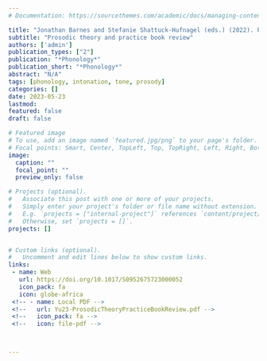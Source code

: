 ```yaml
---
# Documentation: https://sourcethemes.com/academic/docs/managing-content/

title: "Jonathan Barnes and Stefanie Shattuck-Hufnagel (eds.) (2022). Prosodic theory and practice. Cambridge, MA: MIT Press. Pp. ix + 453."
subtitle: "Prosodic theory and practice book review"
authors: ['admin']
publication_types: ["2"]
publication: "*Phonology*"
publication_short: "*Phonology*"
abstract: "N/A"
tags: [phonology, intonation, tone, prosody]
categories: []
date: 2023-05-23
lastmod: 
featured: false
draft: false

# Featured image
# To use, add an image named `featured.jpg/png` to your page's folder.
# Focal points: Smart, Center, TopLeft, Top, TopRight, Left, Right, BottomLeft, Bottom, BottomRight.
image:
  caption: ""
  focal_point: ""
  preview_only: false

# Projects (optional).
#   Associate this post with one or more of your projects.
#   Simply enter your project's folder or file name without extension.
#   E.g. `projects = ["internal-project"]` references `content/project/deep-learning/index.md`.
#   Otherwise, set `projects = []`.
projects: []


# Custom links (optional).
#   Uncomment and edit lines below to show custom links.
links:
 - name: Web
   url: https://doi.org/10.1017/S0952675723000052
   icon_pack: fa
   icon: globe-africa
 <!-- - name: Local PDF -->
 <!--   url: Yu23-ProsodicTheoryPracticeBookReview.pdf -->
 <!--   icon_pack: fa -->
 <!--   icon: file-pdf -->



---
```

